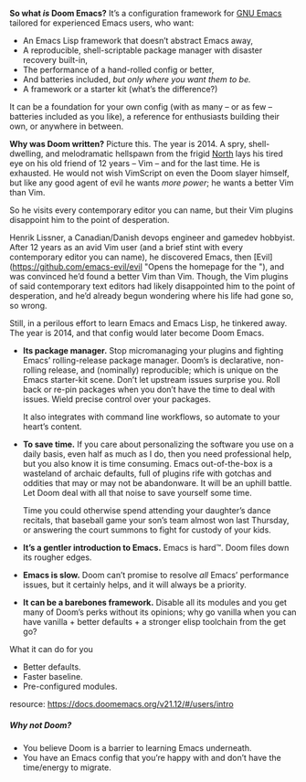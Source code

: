 **So what _is_ Doom Emacs?** It’s a configuration framework for [GNU Emacs](https://www.gnu.org/software/emacs/) tailored for experienced Emacs users, who want:

- An Emacs Lisp framework that doesn’t abstract Emacs away,
- A reproducible, shell-scriptable package manager with disaster recovery built-in,
- The performance of a hand-rolled config or better,
- And batteries included, _but only where you want them to be._
- A framework or a starter kit (what’s the difference?)

It can be a foundation for your own config (with as many – or as few – batteries included as you like), a reference for enthusiasts building their own, or anywhere in between.

**Why was Doom written?** Picture this. The year is 2014. A spry, shell-dwelling, and melodramatic hellspawn from the frigid [North](https://www.google.com/maps/place/Canada/@54.723477,-113.7170394,4z/data=!4m5!3m4!1s0x4b0d03d337cc6ad9:0x9968b72aa2438fa5!8m2!3d56.130366!4d-106.346771) lays his tired eye on his old friend of 12 years – Vim – and for the last time. He is exhausted. He would not wish VimScript on even the Doom slayer himself, but like any good agent of evil he wants _more power_; he wants a better Vim than Vim.

So he visits every contemporary editor you can name, but their Vim plugins disappoint him to the point of desperation.

Henrik Lissner, a Canadian/Danish devops engineer and gamedev hobbyist. After 12 years as an avid Vim user (and a brief stint with every contemporary editor you can name), he discovered Emacs, then [Evil](https://github.com/emacs-evil/evil "Opens the homepage for the \"), and was convinced he’d found a better Vim than Vim. Though, the Vim plugins of said contemporary text editors had likely disappointed him to the point of desperation, and he’d already begun wondering where his life had gone so, so wrong.

Still, in a perilous effort to learn Emacs and Emacs Lisp, he tinkered away. The year is 2014, and that config would later become Doom Emacs.
- **Its package manager.** Stop micromanaging your plugins and fighting Emacs’ rolling-release package manager. Doom’s is declarative, non-rolling release, and (nominally) reproducible; which is unique on the Emacs starter-kit scene. Don’t let upstream issues surprise you. Roll back or re-pin packages when you don’t have the time to deal with issues. Wield precise control over your packages.
    
    It also integrates with command line workflows, so automate to your heart’s content.
    
- **To save time.** If you care about personalizing the software you use on a daily basis, even half as much as I do, then you need professional help, but you also know it is time consuming. Emacs out-of-the-box is a wasteland of archaic defaults, full of plugins rife with gotchas and oddities that may or may not be abandonware. It will be an uphill battle. Let Doom deal with all that noise to save yourself some time.
    
    Time you could otherwise spend attending your daughter’s dance recitals, that baseball game your son’s team almost won last Thursday, or answering the court summons to fight for custody of your kids.
    
- **It’s a gentler introduction to Emacs.** Emacs is hard™. Doom files down its rougher edges.
- **Emacs is slow.** Doom can’t promise to resolve _all_ Emacs’ performance issues, but it certainly helps, and it will always be a priority.
- **It can be a barebones framework.** Disable all its modules and you get many of Doom’s perks without its opinions; why go vanilla when you can have vanilla + better defaults + a stronger elisp toolchain from the get go?

What it can do for you

- Better defaults.
- Faster baseline.
- Pre-configured modules.




resource: https://docs.doomemacs.org/v21.12/#/users/intro

##### Why _not_ Doom?

- You believe Doom is a barrier to learning Emacs underneath.
- You have an Emacs config that you’re happy with and don’t have the time/energy to migrate.
